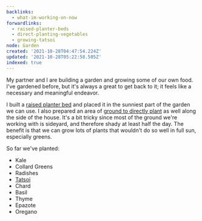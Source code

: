 ```yaml
---
backlinks:
  - what-im-working-on-now
forwardlinks:
  - raised-planter-beds
  - direct-planting-vegetables
  - growing-tatsoi
node: Garden
created: '2021-10-28T04:47:54.224Z'
updated: '2021-10-28T05:22:58.505Z'
indexed: true
---
```


My partner and I are building a garden and growing some of our own food. I've gardened before, but it's always a great to get back to it; it feels like a necessary and meaningful endeavor.

I built a [raised planter bed](raised-planter-beds.md) and placed it in the sunniest part of the garden we can use. I also prepared an area of [ground to directly plant](direct-planting-vegetables.md) as well along the side of the house. It's a bit tricky since most of the ground we're working with is sideyard, and therefore shady at least half the day. The benefit is that we can grow lots of plants that wouldn't do so well in full sun, especially greens.

So far we've planted:

- Kale
- Collard Greens
- Radishes
- [Tatsoi](growing-tatsoi.md)
- Chard
- Basil
- Thyme
- Epazote
- Oregano
